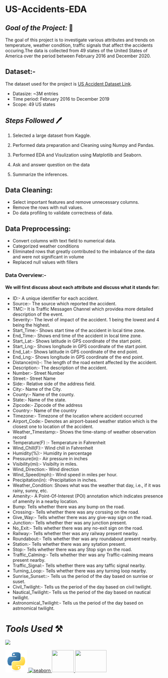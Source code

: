 # US-Accidents-EDA

## ***Goal of the Project:*** 📃
The goal of this project is to investigate various attributes and trends on temperature, weather condition, traffic signals that affect the accidents occuring.The data is  collected from 49 states of the United States of America over the period between February 2016 and December 2020. 

## Dataset:-
The dataset used for the project is [US Accident Dataset Link](https://www.kaggle.com/sobhanmoosavi/us-accidents). 

- Datasize: ~3M entries
- Time period: February 2016 to December 2019
- Scope: 49 US states

## ***Steps Followed*** :pen:

1. Selected a large dataset from Kaggle.

2. Performed data preparation and Cleaning using Numpy and Pandas.

3. Performed EDA and Visulization using Matplotlib and Seaborn.

4. Ask and answer question on the data

5. Summarize the inferences.

## Data Cleaning:
- Select important features and remove unnecessary columns.
- Remove the rows with null values.
- Do data profiling to validate correctness of data.

## Data Preprocessing:
- Convert columns with text field to numerical data.
- Categorized weather conditions
- Eliminated rows that greatly contributed to the imbalance of the data and were not significant in volume
- Replaced null values with fillers

### Data Overview:-
#### We will first discuss about each attribute and discuss what it stands for:
- ID:- A unique identifier for each accident.
- Source:- The source which reported the accident.
- TMC:- It is Traffic Messagen Channel which providea more detailed description of the event.
- Severity:- The level of impact of the accident. 1 being the lowest and 4 being the highest.
- Start_Time:- Shows start time of the accident in local time zone.
- End_Time:- Shows end time of the accident in local time zone.
- Start_Lat:- Shows latitude in GPS coordinate of the start point.
- Start_Lng:- Shows longitude in GPS coordinate of the start point.
- End_Lat:- Shows latitude in GPS coordinate of the end point.
- End_Lng:- Shows longitude in GPS coordinate of the end point.
- Distance(mi)-: The length of the road extent affected by the accident.
- Description:- The description of the accident.
- Number:- Street Number
- Street:- Street Name
- Side:- Relative side of the address field.
- City:- Name of the City.
- County:- Name of the county.
- State:- Name of the state.
- Zipcode:- Zipcode of the address
- Country:- Name of the country
- Timezone:- Timezone of the location where accident occurred
- Airport_Code:- Denotes an airport-based weather station which is the closest one to location of the accident.
- Weather_Timestamp:- Shows the time-stamp of weather observation record
- Temperature(F) :- Temperature in Fahrenheit
- Wind_Chill(F):- Wind chill in Fahrenheit
- Humidity(%):- Humidity in percentage
- Pressure(in):- Air pressure in inches
- Visibility(mi):- Visibilty in miles.
- Wind_Direction:- Wind direction
- Wind_Speed(mph):- Wind speed in miles per hour.
- Precipitation(in): -Precipitation in inches.
- Weather_Condition: Shows what was the weather that day, i.e., if it was rainy, sunny, etc.
- Amenity:- A Point-Of-Interest (POI) annotation which indicates presence of amenity in a nearby location.
- Bump: Tells whether there was any bump on the road.
- Crossing:- Tells whether there was any corssing on the road.
- Give_Way:- Tells whether there was any give-way sign on the road.
- Junction:- Tells whether ther was any junction present.
- No_Exit:- Tells whether there was any no-exit sign on the road.
- Railway:- Tells whether ther was any railway present nearby.
- Roundabout:- Tells whether ther was any roundabout present nearby.
- Station:- Tells whether there was any sytation present.
- Stop:- Tells whether there was any Stop sign on the road.
- Traffic_Calming:- Tells whether ther was any Traffic-calming means present nearby.
- Traffic_Signal:- Tells whether there was any taffic signal nearby.
- Turning_Loop:- Tells whether there was any turning loop nearby.
- Sunrise_Sunset::- Tells us the period of the day based on sunrise or suset.
- Civil_Twilight:- Tells us the period of the day based on civil twilight.
- Nautical_Twilight:- Tells us the period of the day based on nautical twilight.
- Astronomical_Twilight:- Tells us the period of the day based on astrnomical twilight.


# ***Tools Used*** :hammer_and_pick:

![](desktop/images.png)

<a href="https://www.python.org" target="_blank" rel="noreferrer"> <img src="https://raw.githubusercontent.com/devicons/devicon/master/icons/python/python-original.svg" alt="python" width="70" height="70"/> </a> <a href="https://seaborn.pydata.org/" target="_blank" rel="noreferrer"> <img src="https://seaborn.pydata.org/_images/logo-mark-lightbg.svg" alt="seaborn" width="70" height="70"/> </a> <a href="https://numpy.org/" target="_blank" rel="noreferrer"> <img src="https://numpy.org/images/logo.svg" width="70" height="70"/> </a> <a href="https://matplotlib.org/" target="_blank" rel="noreferrer"> <img src="https://miro.medium.com/max/805/1*aUSZsGFCMPNYCkQygs4aGQ.jpeg" width="100" height="70"/> </a>
